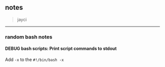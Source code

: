 ## notes 
> jayci
----------

### random bash notes

#### DEBUG bash scripts: Print script commands to stdout
Add `-x` to the `#!/bin/bash -x`
